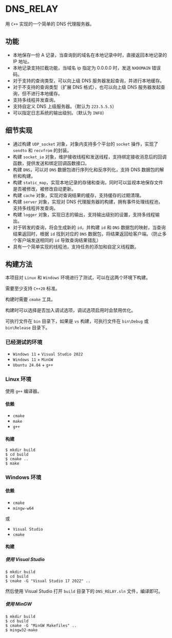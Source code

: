 # DNS_RELAY

用 `C++` 实现的一个简单的 DNS 代理服务器。

## 功能

- 本地保存一份 A 记录，当查询到的域名在本地记录中时，直接返回本地记录的 IP 地址。
- 本地记录支持拦截功能，当域名 ip 指定为 0.0.0.0 时，发送 `NXDOMAIN` 错误码。
- 对于支持的查询类型，可以向上级 DNS 服务器发起查询，并进行本地缓存。
- 对于不支持的查询类型（扩展 DNS 格式），也可以向上级 DNS 服务器发起查询，但不进行本地缓存。
- 支持多线程并发查询。
- 支持自定义 DNS 上级服务器。（默认为 `223.5.5.5`）
- 可以指定日志系统的输出级别。（默认为 `INFO`）

## 细节实现

- 通过构建 `UDP_socket` 对象，对象内支持多个平台的 `socket` 操作，实现了 `sendto` 和 `recvfrom` 的封装。
- 构建 `socket_io` 对象，维护接收线程和发送线程，支持绑定接收消息后的回调函数，提供发送和绑定回调函数接口。
- 构建 `DNS`，可以对 `DNS` 数据包进行序列化和反序列化，支持 DNS 数据包的解析和构建。
- 构建 `static_map`，实现本地记录的存储和查询，同时可以监视本地保存文件是否被修改，被修改自动更新。
- 构建 `cache` 对象，实现对查询结果的缓存，支持缓存的过期清理。
- 构建 `server` 对象，实现对 DNS 代理服务器的构建，拥有事件处理线程池，支持多线程并发查询。
- 构建 `logger` 对象，实现日志的输出，支持输出级别的设置，支持多线程输出。
- 对于转发的查询，将会生成新的 `id`，并构建 `id` 和 `DNS` 数据包的映射，当查询结果返回时，根据 `id` 找到对应的 `DNS` 数据包，将结果返回给客户端。（防止多个客户端发送相同的 `id` 导致查询结果错乱）
- 具有一个简单实现的线程池，支持任务的添加和自定义线程数。

## 构建方法

本项目对 `Linux` 和 `Windows` 环境进行了测试，可以在这两个环境下构建。

需要至少支持 `C++20` 标准。

构建时需要 `cmake` 工具。

构建时可以选择是否加入调试选项，调试选项启用时会禁用优化。

可执行文件在 `bin` 目录下，如果是 `vs` 构建，可执行文件在 `bin\Debug` 或 `bin\Release` 目录下。

### 已经测试的环境

- `Windows 11` + `Visual Studio 2022`
- `Windows 11` + `MinGW`
- `Ubuntu 24.04` + `g++`

### Linux 环境

使用 `g++` 编译器。

#### 依赖

- `cmake`
- `make`
- `g++`

#### 构建

```shell
$ mkdir build
$ cd build
$ cmake ..
$ make
```

### Windows 环境

#### 依赖

- `cmake`
- `mingw-w64`

或

- `Visual Studio`
- `cmake`

#### 构建

##### 使用 Visual Studio

```shell
$ mkdir build
$ cd build
$ cmake -G "Visual Studio 17 2022" ..
```

然后使用 Visual Studio 打开 `build` 目录下的 `DNS_RELAY.sln` 文件，编译即可。

##### 使用 MinGW

```shell
$ mkdir build
$ cd build
$ cmake -G "MinGW Makefiles" ..
$ mingw32-make
```